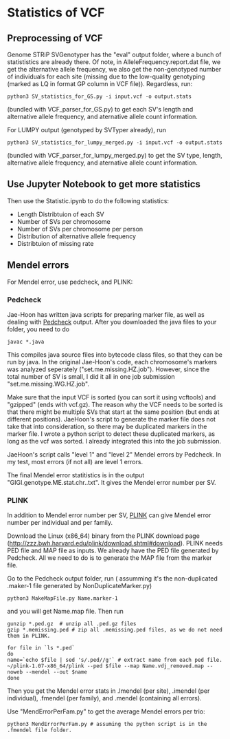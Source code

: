 # Statistics of VCF

## Preprocessing of VCF
Genome STRiP SVGenotyper has the "eval" output folder, where a bunch of statististics are already there. Of note, in AlleleFrequency.report.dat file, we get the alternative allele frequency, we also get the non-genotyped number of individuals for each site (missing due to the low-quality genotyping (marked as LQ in format GP column in VCF file)). Regardless, run:
```
python3 SV_statistics_for_GS.py -i input.vcf -o output.stats
```
(bundled with VCF_parser_for_GS.py) to get each SV's length and alternative allele frequency, and aternative allele count information. 

For LUMPY output (genotyped by SVTyper already), run 
```
python3 SV_statistics_for_lumpy_merged.py -i input.vcf -o output.stats
```
 (bundled with VCF_parser_for_lumpy_merged.py) to get the SV type, length, alternative allele frequency, and aternative allele count information. 

## Use Jupyter Notebook to get more statistics

Then use the Statistic.ipynb to do the following statistics:
* Length Distribtuion of each SV
* Number of SVs per chromosome
* Number of SVs per chromosome per person
* Distribution of alternative allele frequency
* Distribtuion of missing rate


## Mendel errors
For Mendel error, use pedcheck, and PLINK:

### Pedcheck
Jae-Hoon has written java scripts for preparing marker file, as well as dealing with [Pedcheck](https://watson.hgen.pitt.edu/register/docs/pedcheck.html) output.
After you downloaded the java files to your folder, you need to do
```
javac *.java
```
This compiles java source files into bytecode class files, so that they can be run by java. 
In the original Jae-Hoon's code, each chromosome's markers was analyzed seperately  ("set.me.missing.HZ.job"). However, since the total number of SV is small, I did it all in one job submission "set.me.missing.WG.HZ.job". 

Make sure that the input VCF is sorted (you can sort it using vcftools) and "gzipped" (ends with vcf.gz). The reason why the VCF needs to be sorted is that there might be multiple SVs that start at the same position (but ends at different positions). JaeHoon's script to generate the marker file does not take that into consideration, so there may be duplicated markers in the marker file. I wrote a python script to detect these duplicated markers, as long as the vcf was sorted. I already integrated this into the job submission. 

JaeHoon's script calls "level 1" and "level 2" Mendel errors by Pedcheck. In my test, most errors (if not all) are level 1 errors.

The final Mendel error statitistics is in the output "GIGI.genotype.ME.stat.chr..txt". It gives the Mendel error number per SV. 

### PLINK

In addition to Mendel error number per SV, [PLINK](http://zzz.bwh.harvard.edu/plink/) can give Mendel error number per individual and per family. 

Download the Linux (x86_64) binary from the PLINK download page (http://zzz.bwh.harvard.edu/plink/download.shtml#download). PLINK needs PED file and MAP file as inputs. We already have the PED file generated by Pedcheck. All we need to do is to generate the MAP file from the marker file. 

Go to the Pedcheck output folder, run ( assumming it's the non-duplicated .maker-1 file generated by NonDuplicateMarker.py)
```
python3 MakeMapFile.py Name.marker-1
```
and you will get Name.map file. Then run
```
gunzip *.ped.gz  # unzip all .ped.gz files
gzip *.memissing.ped # zip all .memissing.ped files, as we do not need them in PLINK.

for file in `ls *.ped`
do
name=`echo $file | sed 's/.ped//g'` # extract name from each ped file. 
~/plink-1.07-x86_64/plink --ped $file --map Name.vdj_removed.map --noweb --mendel --out $name
done
```
Then you get the Mendel error stats in .lmendel (per site), .imendel (per individual), .fmendel (per family), and .mendel (containing all errors).

Use "MendErrorPerFam.py" to get the average Mendel errors per trio:
```
python3 MendErrorPerFam.py # assuming the python script is in the .fmendel file folder. 
```










